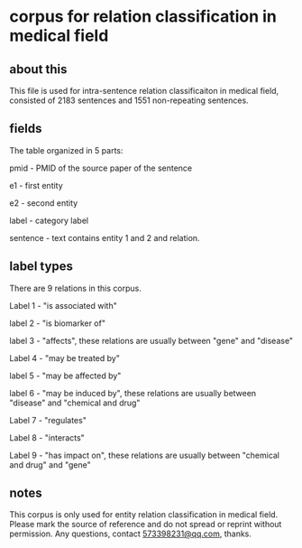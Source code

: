 # corpus for relation classification in medical field

## about this
This file is used for intra-sentence relation classificaiton in medical field, consisted of 2183 sentences and 1551 non-repeating sentences. 

## fields
The table organized in 5 parts:

pmid - PMID of the source paper of the sentence

e1 - first entity

e2 - second entity

label - category label

sentence - text contains entity 1 and 2 and relation.

## label types
There are 9 relations in this corpus.

Label 1 - "is associated with"

label 2 - "is biomarker of" 

label 3 - "affects", these relations are usually between "gene" and "disease"

Label 4 - "may be treated by"

label 5 - "may be affected by"

label 6 - "may be induced by", these relations are usually between "disease" and "chemical and drug"

Label 7 - "regulates"

Label 8 - "interacts"

Label 9 - "has impact on", these relations are usually between "chemical and drug" and "gene"

## notes
This corpus is only used for entity relation classification in medical field. Please mark the source of reference and do not spread or reprint without permission.
Any questions, contact 573398231@qq.com, thanks.
